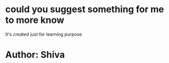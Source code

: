 # could you suggest something for me to more know 
<p> It's created just for learning purpose <br> <h1>Author: Shiva</h1></p>
